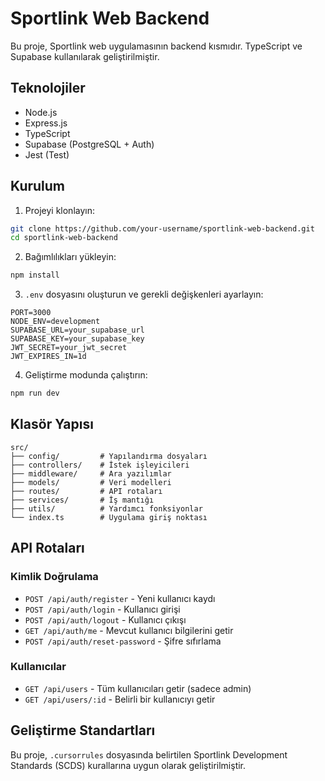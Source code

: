 # Sportlink Web Backend

Bu proje, Sportlink web uygulamasının backend kısmıdır. TypeScript ve Supabase kullanılarak geliştirilmiştir.

## Teknolojiler

- Node.js
- Express.js
- TypeScript
- Supabase (PostgreSQL + Auth)
- Jest (Test)

## Kurulum

1. Projeyi klonlayın:
```bash
git clone https://github.com/your-username/sportlink-web-backend.git
cd sportlink-web-backend
```

2. Bağımlılıkları yükleyin:
```bash
npm install
```

3. `.env` dosyasını oluşturun ve gerekli değişkenleri ayarlayın:
```
PORT=3000
NODE_ENV=development
SUPABASE_URL=your_supabase_url
SUPABASE_KEY=your_supabase_key
JWT_SECRET=your_jwt_secret
JWT_EXPIRES_IN=1d
```

4. Geliştirme modunda çalıştırın:
```bash
npm run dev
```

## Klasör Yapısı

```
src/
├── config/         # Yapılandırma dosyaları
├── controllers/    # İstek işleyicileri
├── middleware/     # Ara yazılımlar
├── models/         # Veri modelleri
├── routes/         # API rotaları
├── services/       # İş mantığı
├── utils/          # Yardımcı fonksiyonlar
└── index.ts        # Uygulama giriş noktası
```

## API Rotaları

### Kimlik Doğrulama
- `POST /api/auth/register` - Yeni kullanıcı kaydı
- `POST /api/auth/login` - Kullanıcı girişi
- `POST /api/auth/logout` - Kullanıcı çıkışı
- `GET /api/auth/me` - Mevcut kullanıcı bilgilerini getir
- `POST /api/auth/reset-password` - Şifre sıfırlama

### Kullanıcılar
- `GET /api/users` - Tüm kullanıcıları getir (sadece admin)
- `GET /api/users/:id` - Belirli bir kullanıcıyı getir

## Geliştirme Standartları

Bu proje, `.cursorrules` dosyasında belirtilen Sportlink Development Standards (SCDS) kurallarına uygun olarak geliştirilmiştir.